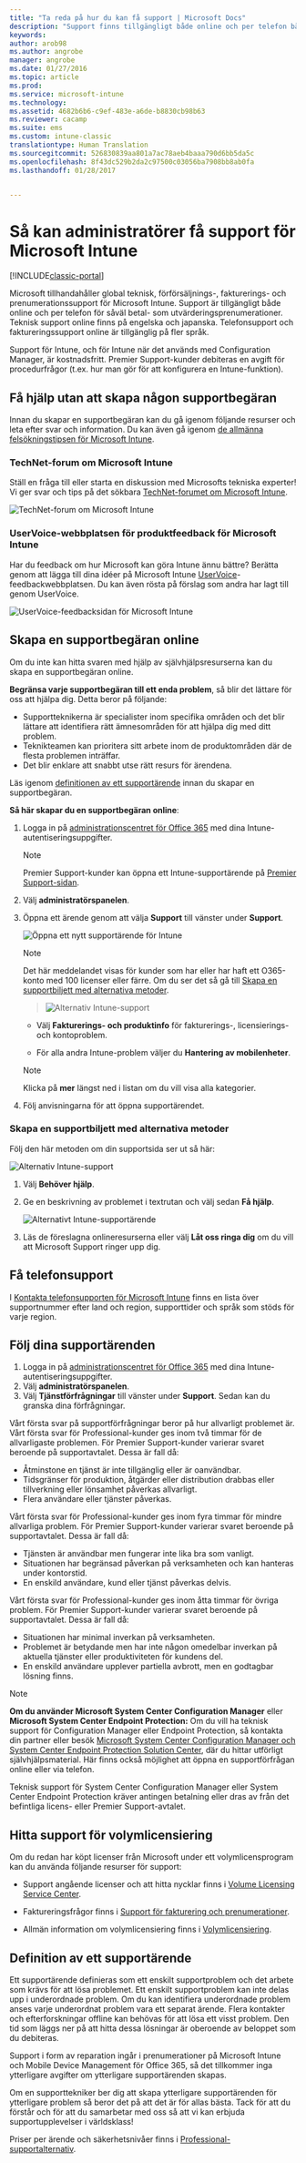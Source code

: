 ```yaml
---
title: "Ta reda på hur du kan få support | Microsoft Docs"
description: "Support finns tillgängligt både online och per telefon både för betal- och utvärderingsprenumerationer."
keywords: 
author: arob98
ms.author: angrobe
manager: angrobe
ms.date: 01/27/2016
ms.topic: article
ms.prod: 
ms.service: microsoft-intune
ms.technology: 
ms.assetid: 4682b6b6-c9ef-483e-a6de-b8830cb98b63
ms.reviewer: cacamp
ms.suite: ems
ms.custom: intune-classic
translationtype: Human Translation
ms.sourcegitcommit: 526830839aa801a7ac78aeb4baaa790d6bb5da5c
ms.openlocfilehash: 8f43dc529b2da2c97500c03056ba7908bb8ab0fa
ms.lasthandoff: 01/28/2017


---
```


# <a name="how-admins-get-support-for-microsoft-intune"></a>Så kan administratörer få support för Microsoft Intune

[!INCLUDE[classic-portal](../includes/classic-portal.md)]

Microsoft tillhandahåller global teknisk, förförsäljnings-, fakturerings- och prenumerationssupport för Microsoft Intune. Support är tillgängligt både online och per telefon för såväl betal- som utvärderingsprenumerationer. Teknisk support online finns på engelska och japanska. Telefonsupport och faktureringssupport online är tillgänglig på fler språk.

Support för Intune, och för Intune när det används med Configuration Manager, är kostnadsfritt. Premier Support-kunder debiteras en avgift för procedurfrågor (t.ex. hur man gör för att konfigurera en Intune-funktion).

## <a name="find-help-without-opening-a-support-ticket"></a>Få hjälp utan att skapa någon supportbegäran

Innan du skapar en supportbegäran kan du gå igenom följande resurser och leta efter svar och information. Du kan även gå igenom [de allmänna felsökningstipsen för Microsoft Intune](https://docs.microsoft.com/intune/troubleshoot/general-troubleshooting-tips-for-microsoft-intune).

### <a name="microsoft-intune-technet-forums"></a>TechNet-forum om Microsoft Intune

Ställ en fråga till eller starta en diskussion med Microsofts tekniska experter! Vi ger svar och tips på det sökbara [TechNet-forumet om Microsoft Intune](https://social.technet.microsoft.com/Forums/home).

![TechNet-forum om Microsoft Intune](./media/technet-forum-for-support.png)

### <a name="microsoft-intune-uservoice-product-feedback-site"></a>UserVoice-webbplatsen för produktfeedback för Microsoft Intune

Har du feedback om hur Microsoft kan göra Intune ännu bättre? Berätta genom att lägga till dina idéer på Microsoft Intune [UserVoice](https://microsoftintune.uservoice.com/forums/291681-ideas)-feedbackwebbplatsen. Du kan även rösta på förslag som andra har lagt till genom UserVoice. 

![UserVoice-feedbacksidan för Microsoft Intune](./media/intune-uservoice-feedback-page.png)

## <a name="create-an-online-support-ticket"></a>Skapa en supportbegäran online

Om du inte kan hitta svaren med hjälp av självhjälpsresurserna kan du skapa en supportbegäran online.

**Begränsa varje supportbegäran till ett enda problem**, så blir det lättare för oss att hjälpa dig. Detta beror på följande:

- Supportteknikerna är specialister inom specifika områden och det blir lättare att identifiera rätt ämnesområden för att hjälpa dig med ditt problem.
- Teknikteamen kan prioritera sitt arbete inom de produktområden där de flesta problemen inträffar.
- Det blir enklare att snabbt utse rätt resurs för ärendena.

Läs igenom [definitionen av ett supportärende](#definition-of-a-support-incident) innan du skapar en supportbegäran.

**Så här skapar du en supportbegäran online**:

1.  Logga in på [administrationscentret för Office 365](https://portal.office.com) med dina Intune-autentiseringsuppgifter.
    >[!NOTE]
    >
    >Premier Support-kunder kan öppna ett Intune-supportärende på [Premier Support-sidan](https://support.microsoft.com/en-us/premier/contacts).

2.  Välj **administratörspanelen**.
3.  Öppna ett ärende genom att välja **Support** till vänster under **Support**.

    ![Öppna ett nytt supportärende för Intune](../media/support-open-ticket.png)

    >[!NOTE]
    >  Det här meddelandet visas för kunder som har eller har haft ett O365-konto med 100 licenser eller färre. Om du ser det så gå till [Skapa en supportbiljett med alternativa metoder](#create-a-support-ticket-with-alternate-methods).

    > ![Alternativ Intune-support](../media/alternate-support-ui.png)

    -   Välj **Fakturerings- och produktinfo** för fakturerings-, licensierings- och kontoproblem.

    -   För alla andra Intune-problem väljer du **Hantering av mobilenheter**.

    > [!NOTE]
    > Klicka på **mer** längst ned i listan om du vill visa alla kategorier.

3.  Följ anvisningarna för att öppna supportärendet.

### <a name="create-a-support-ticket-with-alternate-methods"></a>Skapa en supportbiljett med alternativa metoder

Följ den här metoden om din supportsida ser ut så här:

![Alternativ Intune-support](../media/alternate-support-ui.png)


1. Välj **Behöver hjälp**.
2. Ge en beskrivning av problemet i textrutan och välj sedan **Få hjälp**.

    ![Alternativt Intune-supportärende](../media/support-need-help.png)

3. Läs de föreslagna onlineresurserna eller välj **Låt oss ringa dig** om du vill att Microsoft Support ringer upp dig.

## <a name="get-phone-support"></a>Få telefonsupport
I [Kontakta telefonsupporten för Microsoft Intune](contact-assisted-phone-support-for-microsoft-intune.md) finns en lista över supportnummer efter land och region, supporttider och språk som stöds för varje region.

## <a name="track-your-support-requests"></a>Följ dina supportärenden
1.  Logga in på [administrationscentret för Office 365](https://portal.office.com) med dina Intune-autentiseringsuppgifter.
2.  Välj **administratörspanelen**.
3.  Välj **Tjänstförfrågningar** till vänster under **Support**. Sedan kan du granska dina förfrågningar.

Vårt första svar på supportförfrågningar beror på hur allvarligt problemet är. Vårt första svar för Professional-kunder ges inom två timmar för de allvarligaste problemen. För Premier Support-kunder varierar svaret beroende på supportavtalet. Dessa är fall då:

- Åtminstone en tjänst är inte tillgänglig eller är oanvändbar.
- Tidsgränser för produktion, åtgärder eller distribution drabbas eller tillverkning eller lönsamhet påverkas allvarligt.
- Flera användare eller tjänster påverkas.

Vårt första svar för Professional-kunder ges inom fyra timmar för mindre allvarliga problem. För Premier Support-kunder varierar svaret beroende på supportavtalet.  Dessa är fall då:

- Tjänsten är användbar men fungerar inte lika bra som vanligt.
- Situationen har begränsad påverkan på verksamheten och kan hanteras under kontorstid.
- En enskild användare, kund eller tjänst påverkas delvis.

Vårt första svar för Professional-kunder ges inom åtta timmar för övriga problem. För Premier Support-kunder varierar svaret beroende på supportavtalet.  Dessa är fall då:

- Situationen har minimal inverkan på verksamheten.
- Problemet är betydande men har inte någon omedelbar inverkan på aktuella tjänster eller produktiviteten för kundens del.
- En enskild användare upplever partiella avbrott, men en godtagbar lösning finns.

> [!NOTE]
> **Om du använder Microsoft System Center Configuration Manager** eller **Microsoft System Center Endpoint Protection:** Om du vill ha teknisk support för Configuration Manager eller Endpoint Protection, så kontakta din partner eller besök [Microsoft System Center Configuration Manager och System Center Endpoint Protection Solution Center](http://www.microsoft.com/en-us/server-cloud/products/system-center-2012-r2/resources.aspx), där du hittar utförligt självhjälpsmaterial. Här finns också möjlighet att öppna en supportförfrågan online eller via telefon.
>
> Teknisk support för System Center Configuration Manager eller System Center Endpoint Protection kräver antingen betalning eller dras av från det befintliga licens- eller Premier Support-avtalet.

## <a name="find-support-for-volume-licensing"></a>Hitta support för volymlicensiering
Om du redan har köpt licenser från Microsoft under ett volymlicensprogram kan du använda följande resurser för support:

-   Support angående licenser och att hitta nycklar finns i [Volume Licensing Service Center](http://go.microsoft.com/fwlink/p/?LinkID=282016).

-   Faktureringsfrågor finns i [Support för fakturering och prenumerationer](http://support.microsoft.com/oas/default.aspx?prid=15371).

-   Allmän information om volymlicensiering finns i [Volymlicensiering](http://go.microsoft.com/fwlink/p/?LinkID=282015).

## <a name="definition-of-a-support-incident"></a>Definition av ett supportärende

Ett supportärende definieras som ett enskilt supportproblem och det arbete som krävs för att lösa problemet. Ett enskilt supportproblem kan inte delas upp i underordnade problem. Om du kan identifiera underordnade problem anses varje underordnat problem vara ett separat ärende. Flera kontakter och efterforskningar offline kan behövas för att lösa ett visst problem. Den tid som läggs ner på att hitta dessa lösningar är oberoende av beloppet som du debiteras.

Support i form av reparation ingår i prenumerationer på Microsoft Intune och Mobile Device Management för Office 365, så det tillkommer inga ytterligare avgifter om ytterligare supportärenden skapas.

Om en supporttekniker ber dig att skapa ytterligare supportärenden för ytterligare problem så beror det på att det är för allas bästa. Tack för att du förstår och för att du samarbetar med oss så att vi kan erbjuda supportupplevelser i världsklass!

Priser per ärende och säkerhetsnivåer finns i [Professional-supportalternativ](https://support.microsoft.com/gp/offerprophone).

